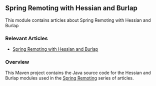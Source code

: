 ## Spring Remoting with Hessian and Burlap

This module contains articles about Spring Remoting with Hessian and Burlap

### Relevant Articles

- [Spring Remoting with Hessian and Burlap](http://www.baeldung.com/spring-remoting-hessian-burlap)

### Overview
This Maven project contains the Java source code for the Hessian and Burlap modules
 used in the [Spring Remoting](https://github.com/eugenp/tutorials/tree/master/spring-remoting)
 series of articles.
